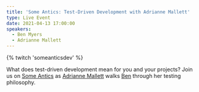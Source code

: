```yaml
---
title: 'Some Antics: Test-Driven Development with Adrianne Mallett'
type: Live Event
date: 2021-04-13 17:00:00
speakers:
  - Ben Myers
  - Adrianne Mallett
---
```


{% twitch 'someanticsdev' %}

What does test-driven development mean for you and your projects? Join us on [Some Antics](https://twitch.tv/SomeAnticsDev) as [Adrianne Mallett](https://twitter.com/mennairda) walks [Ben](https://twitter.com/BenDMyers) through her testing philosophy.
